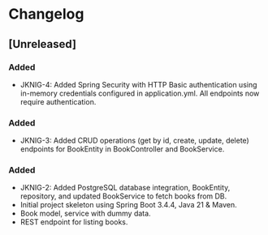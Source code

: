 # Changelog

## [Unreleased]
### Added
- JKNIG-4: Added Spring Security with HTTP Basic authentication using in-memory credentials configured in application.yml. All endpoints now require authentication.
### Added
- JKNIG-3: Added CRUD operations (get by id, create, update, delete) endpoints for BookEntity in BookController and BookService.

### Added
- JKNIG-2: Added PostgreSQL database integration, BookEntity, repository, and updated BookService to fetch books from DB.
- Initial project skeleton using Spring Boot 3.4.4, Java 21 & Maven.
- Book model, service with dummy data.
- REST endpoint for listing books.